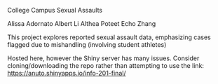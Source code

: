 College Campus Sexual Assaults

Alissa Adornato
Albert Li
Althea Poteet
Echo Zhang

This project explores reported sexual assault data, emphasizing cases flagged due to mishandling (involving student athletes)

Hosted here, however the Shiny server has many issues. Consider cloning/downloading the repo rather than attempting to use the link:
https://anuto.shinyapps.io/info-201-final/
